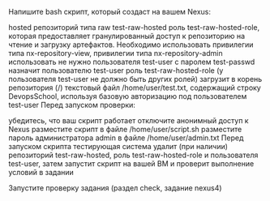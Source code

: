 Напишите bash скрипт, который создаст на вашем Nexus:

hosted репозиторий типа raw test-raw-hosted
роль test-raw-hosted-role, которая предоставляет гранулированный доступ к репозиторию на чтение и загрузку артефактов. Необходимо использовать привилегии типа nx-repository-view, привилегии типа nx-repository-admin использовать не нужно
пользователя test-user с паролем test-passwd
назначит пользователю test-user роль test-raw-hosted-role (у пользователя test-user не должно быть других ролей)
загрузит в корень репозитория (/) текстовый файл /home/user/test.txt, содержащий строку DevopsSchool, используя базовую авторизацию под пользователем test-user
Перед запуском проверки:

убедитесь, что ваш скрипт работает
отключите анонимный доступ к Nexus
разместите скрипт в файле /home/user/script.sh
разместите пароль администратора admin в файле /home/user/admin.txt
Перед запуском скрипта тестирующая система удалит (при наличии) репозиторий test-raw-hosted, роль test-raw-hosted-role и пользователя test-user, затем запустит скрипт на вашей ВМ и проверит выполнение условий в задании

Запустите проверку задания (раздел check, задание nexus4)